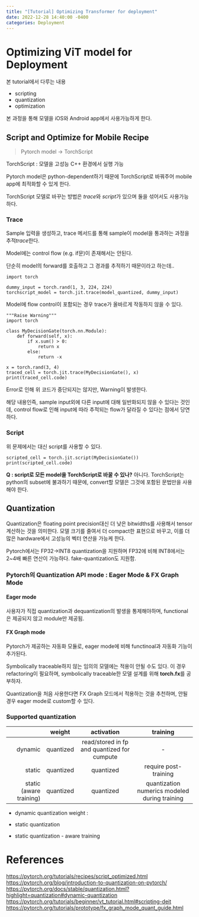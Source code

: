 ```yaml
---
title: "[Tutorial] Optimizing Transformer for deployment"
date: 2022-12-28 14:40:00 -0400
categories: Deployment
---
```


# Optimizing ViT model for Deployment

본 tutorial에서 다루는 내용
- scripting
- quantization
- optimization

본 과정을 통해 모델을 iOS와 Android app에서 사용가능하게 한다.

## Script and Optimize for Mobile Recipe

> Pytorch model -> TorchScript

TorchScript : 모델을 고성능 C++ 환경에서 실행 가능

Pytorch model은 python-dependent하기 때문에 TorchScript로 바꿔주어 mobile app에 최적화할 수 있게 한다.

TorchScript 모델로 바꾸는 방법은 *trace*와 *script*가 있으며 둘을 섞어서도 사용가능하다.

### Trace

Sample 입력을 생성하고, trace 메서드를 통해 sample이 model을 통과하는 과정을 추적*trace*한다.

Model에는 control flow (e.g. if문)이 존재해서는 안된다. 

단순히 model의 forward를 호출하고 그 경과를 추적하기 때문이라고 하는데..

```
import torch

dummy_input = torch.rand(1, 3, 224, 224)
torchscript_model = torch.jit.trace(model_quantized, dummy_input)
```

Model에 flow control이 포함되는 경우 trace가 올바르게 작동하지 않을 수 있다.

```
"""Raise Warning"""
import torch

class MyDecisionGate(torch.nn.Module):
    def forward(self, x):
        if x.sum() > 0:
            return x
        else:
            return -x

x = torch.rand(3, 4)
traced_cell = torch.jit.trace(MyDecisionGate(), x)
print(traced_cell.code)
```

Error로 인해 위 코드가 중단되지는 않지만, Warning이 발생한다.

해당 내용인즉, sample input외에 다른 input에 대해 일반화되지 않을 수 있다는 것인데, control flow로 인해 input에 따라 추적되는 flow가 달라질 수 있다는 점에서 당연하다.

### Script

위 문제에서는 대신 script를 사용할 수 있다.

```
scripted_cell = torch.jit.script(MyDecisionGate())
print(scripted_cell.code)
```

__Q : script로 모든 model을 TorchScript로 바꿀 수 있나?__
아니다. TorchScript는 python의 subset에 불과하기 때문에, convert할 모델은 그것에 포함된 문법만을 사용해야 한다.

## Quantization

Quantization은 floating point precision대신 더 낮은 bitwidths를 사용해서 tensor계산하는 것을 의미한다. 모델 크기를 줄여서 더 compact한 표현으로 바꾸고, 이를 더 많은 hardware에서 고성능의 벡터 연산을 가능케 한다.

Pytorch에서는 FP32->INT8 quantization을 지원하며 FP32에 비해 INT8에서는 2~4배 빠른 연산이 가능하다. fake-quantization도 지원함.


### Pytorch의 Quantization API mode : Eager Mode & FX Graph Mode

#### Eager mode
사용자가 직접 quantization과 dequantization의 발생을 통제해야하며, functional은 제공되지 않고 module만 제공됨.

#### FX Graph mode
Pytorch가 제공하는 자동화 모듈로, eager mode에 비해 functinoal과 자동화 기능이 추가된다.

Symbolically traceable하지 않는 임의의 모델에는 적용이 안될 수도 있다. 이 경우 refactoring이 필요하며, symbolically traceable한 모델 설계를 위해 **torch.fx**를 공부하자.

Quantization을 처음 사용한다면 FX Graph 모드에서 적용하는 것을 추천하며, 안될 경우 eager mode로 custom할 수 있다.

### Supported quantization

||weight|activation|training|
|---:|:---:|:---:|:---:|
|dynamic|quantized|read/stored in fp and quantized for cumpute|-|
|static|quantized|quantized|require post-training|
|static (aware training)|quantized|quantized|quantization numerics modeled during training|

- dynamic quantization
  weight : 

- static quantization

- static quantization - aware training



# References
https://pytorch.org/tutorials/recipes/script_optimized.html
https://pytorch.org/blog/introduction-to-quantization-on-pytorch/
https://pytorch.org/docs/stable/quantization.html?highlight=quantization#dynamic-quantization
https://pytorch.org/tutorials/beginner/vt_tutorial.html#scripting-deit
https://pytorch.org/tutorials/prototype/fx_graph_mode_quant_guide.html